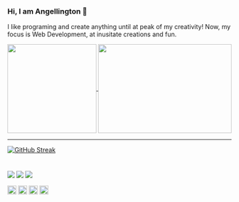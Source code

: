 ### Hi, I am Angellington 👋
I like programing and create anything until at peak of my creativity! 
Now, my focus is Web Development, at inusitate creations and fun.

  <a href="https://github.com/anuraghazra/github-readme-stats">
    <img height=200 align="center" src="https://github-readme-stats.vercel.app/api?username=Angellington&show_icons=true&theme=radical" />
  </a>
  <a href="https://github.com/anuraghazra/convoychat">
    <img height=200 width=300 align="center" src="https://github-readme-stats.vercel.app/api/top-langs/?username=Angellington&layout=compact&theme=radical" />
  </a>
  
  ---
  
  
[![GitHub Streak](https://github-readme-streak-stats.herokuapp.com/?user=Angellington&theme=tokyonight)](https://github.com/Angelligton)<br>

  

 #
 

<div> 

  <a href="https://www.instagram.com/ferr.neve/" target="_blank"><img src="https://img.shields.io/badge/-Instagram-%23E4405F?style=for-the-badge&logo=instagram&logoColor=white" target="_blank"></a>
  <a href="https://www.linkedin.com/in/ferr-wellington/" target="_blank"><img src="https://img.shields.io/badge/-LinkedIn-%230077B5?style=for-the-badge&logo=linkedin&logoColor=white" target="_blank"></a>
    <a href="https://github.com/Yukenshi" target="_blank"><img src="https://img.shields.io/badge/GitHub-100000?style=for-the-badge&logo=github&logoColor=white" target="_blank"></a>
  
</div>
<div>
  <code><img height="20" alt="html" src="https://upload.wikimedia.org/wikipedia/commons/thumb/6/61/HTML5_logo_and_wordmark.svg/512px-HTML5_logo_and_wordmark.svg.png"></code>
<code><img height="20" alt="css" src="https://upload.wikimedia.org/wikipedia/commons/thumb/d/d5/CSS3_logo_and_wordmark.svg/340px-CSS3_logo_and_wordmark.svg.png"></code>
<code><img height="20" alt="javascript" src="https://static.vecteezy.com/system/resources/previews/027/127/463/non_2x/javascript-logo-javascript-icon-transparent-free-png.png"></code>
<code><img height="20" alt="postgresql" src="https://upload.wikimedia.org/wikipedia/commons/thumb/2/29/Postgresql_elephant.svg/993px-Postgresql_elephant.svg.png"></code>
</div>
